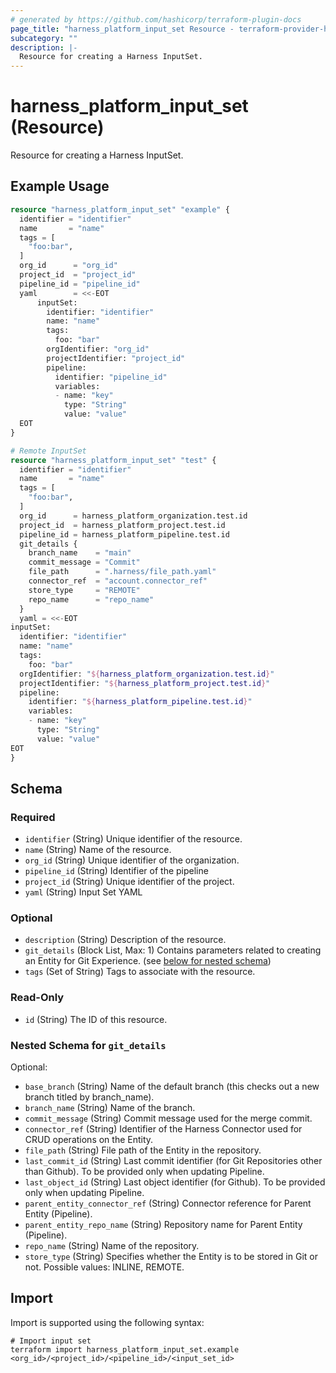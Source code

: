 ```yaml
---
# generated by https://github.com/hashicorp/terraform-plugin-docs
page_title: "harness_platform_input_set Resource - terraform-provider-harness"
subcategory: ""
description: |-
  Resource for creating a Harness InputSet.
---
```


# harness_platform_input_set (Resource)

Resource for creating a Harness InputSet.

## Example Usage

```terraform
resource "harness_platform_input_set" "example" {
  identifier = "identifier"
  name       = "name"
  tags = [
    "foo:bar",
  ]
  org_id      = "org_id"
  project_id  = "project_id"
  pipeline_id = "pipeline_id"
  yaml        = <<-EOT
      inputSet:
        identifier: "identifier"
        name: "name"
        tags:
          foo: "bar"
        orgIdentifier: "org_id"
        projectIdentifier: "project_id"
        pipeline:
          identifier: "pipeline_id"
          variables:
          - name: "key"
            type: "String"
            value: "value"
  EOT
}

# Remote InputSet
resource "harness_platform_input_set" "test" {
  identifier = "identifier"
  name       = "name"
  tags = [
    "foo:bar",
  ]
  org_id      = harness_platform_organization.test.id
  project_id  = harness_platform_project.test.id
  pipeline_id = harness_platform_pipeline.test.id
  git_details {
    branch_name    = "main"
    commit_message = "Commit"
    file_path      = ".harness/file_path.yaml"
    connector_ref  = "account.connector_ref"
    store_type     = "REMOTE"
    repo_name      = "repo_name"
  }
  yaml = <<-EOT
inputSet:
  identifier: "identifier"
  name: "name"
  tags:
    foo: "bar"
  orgIdentifier: "${harness_platform_organization.test.id}"
  projectIdentifier: "${harness_platform_project.test.id}"
  pipeline:
    identifier: "${harness_platform_pipeline.test.id}"
    variables:
    - name: "key"
      type: "String"
      value: "value"
EOT
}
```

<!-- schema generated by tfplugindocs -->
## Schema

### Required

- `identifier` (String) Unique identifier of the resource.
- `name` (String) Name of the resource.
- `org_id` (String) Unique identifier of the organization.
- `pipeline_id` (String) Identifier of the pipeline
- `project_id` (String) Unique identifier of the project.
- `yaml` (String) Input Set YAML

### Optional

- `description` (String) Description of the resource.
- `git_details` (Block List, Max: 1) Contains parameters related to creating an Entity for Git Experience. (see [below for nested schema](#nestedblock--git_details))
- `tags` (Set of String) Tags to associate with the resource.

### Read-Only

- `id` (String) The ID of this resource.

<a id="nestedblock--git_details"></a>
### Nested Schema for `git_details`

Optional:

- `base_branch` (String) Name of the default branch (this checks out a new branch titled by branch_name).
- `branch_name` (String) Name of the branch.
- `commit_message` (String) Commit message used for the merge commit.
- `connector_ref` (String) Identifier of the Harness Connector used for CRUD operations on the Entity.
- `file_path` (String) File path of the Entity in the repository.
- `last_commit_id` (String) Last commit identifier (for Git Repositories other than Github). To be provided only when updating Pipeline.
- `last_object_id` (String) Last object identifier (for Github). To be provided only when updating Pipeline.
- `parent_entity_connector_ref` (String) Connector reference for Parent Entity (Pipeline).
- `parent_entity_repo_name` (String) Repository name for Parent Entity (Pipeline).
- `repo_name` (String) Name of the repository.
- `store_type` (String) Specifies whether the Entity is to be stored in Git or not. Possible values: INLINE, REMOTE.

## Import

Import is supported using the following syntax:

```shell
# Import input set 
terraform import harness_platform_input_set.example <org_id>/<project_id>/<pipeline_id>/<input_set_id>
```

